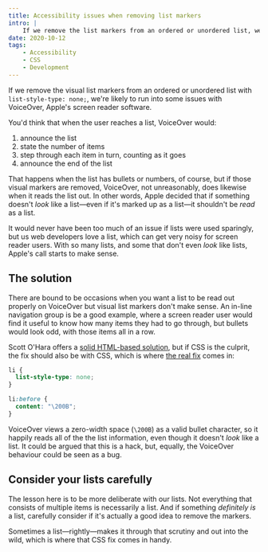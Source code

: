 ```yaml
---
title: Accessibility issues when removing list markers
intro: |
    If we remove the list markers from an ordered or unordered list, we're likely to run into some issues with VoiceOver.
date: 2020-10-12
tags:
    - Accessibility
    - CSS
    - Development
---
```


If we remove the visual list markers from an ordered or unordered list with `list-style-type: none;`, we're likely to run into some issues with VoiceOver, Apple's screen reader software.

You'd think that when the user reaches a list, VoiceOver would:

1. announce the list
2. state the number of items
3. step through each item in turn, counting as it goes
4. announce the end of the list

That happens when the list has bullets or numbers, of course, but if those visual markers are removed, VoiceOver, not unreasonably, does likewise when it reads the list out. In other words, Apple decided that if something doesn't *look* like a list—even if it's marked up as a list—it shouldn't be *read* as a list.

It would never have been too much of an issue if lists were used sparingly, but us web developers love a list, which can get very noisy for screen reader users. With so many lists, and some that don't even *look* like lists, Apple's call starts to make sense.


## The solution

There are bound to be occasions when you want a list to be read out properly on VoiceOver but visual list markers don't make sense. An in-line navigation group is be a good example, where a screen reader user would find it useful to know how many items they had to go through, but bullets would look odd, with those items all in a row.

Scott O'Hara offers a [solid HTML-based solution](https://www.scottohara.me/blog/2019/01/12/lists-and-safari.html), but if CSS is the culprit, the fix should also be with CSS, which is where [the real fix](https://unfetteredthoughts.net/2017/09/26/voiceover-and-list-style-type-none/) comes in:

```css
li {
  list-style-type: none;
}

li:before {
  content: "\200B";
}
```

VoiceOver views a zero-width space (`\200B`) as a valid bullet character, so it happily reads all of the the list information, even though it doesn't *look* like a list. It could be argued that this is a hack, but, equally, the VoiceOver behaviour could be seen as a bug.


## Consider your lists carefully

The lesson here is to be more deliberate with our lists. Not everything that consists of multiple items is necessarily a list. And if something *definitely is* a list, carefully consider if it's actually a good idea to remove the markers.

Sometimes a list—rightly—makes it through that scrutiny and out into the wild, which is where that CSS fix comes in handy.
